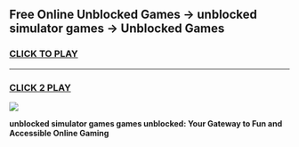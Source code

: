 
## Free Online Unblocked Games → unblocked simulator games → Unblocked Games
<h3>
<a href="https://premium.freeplayer.one?title=unblocked_simulator_games&ref=21F">CLICK TO PLAY</a></h3>
<hr>

<h3>
<a href="https://premium.freeplayer.one?title=unblocked_simulator_games&ref=21F">CLICK 2 PLAY</a>
  
</h3>

<a href="https://premium.freeplayer.one?title=unblocked_simulator_games&ref=21F/"><img src="https://clearcache.store/games.png"></a>


**unblocked simulator games games unblocked: Your Gateway to Fun and Accessible Online Gaming**
